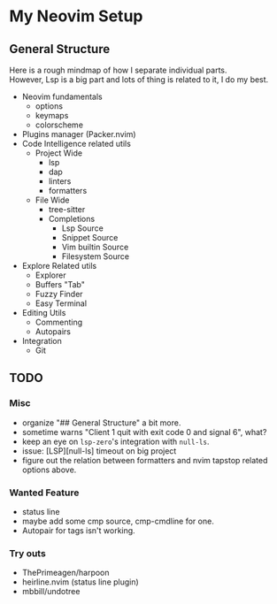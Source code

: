 # My Neovim Setup

## General Structure

Here is a rough mindmap of how I separate individual parts.  
However, Lsp is a big part and lots of thing is related to it, I do my best.

- Neovim fundamentals
  - options
  - keymaps
  - colorscheme
- Plugins manager (Packer.nvim)
- Code Intelligence related utils
  - Project Wide
    - lsp
    - dap
    - linters
    - formatters
  - File Wide
    - tree-sitter
    - Completions
      - Lsp Source
      - Snippet Source
      - Vim builtin Source
      - Filesystem Source
- Explore Related utils
  - Explorer
  - Buffers "Tab"
  - Fuzzy Finder
  - Easy Terminal
- Editing Utils
  - Commenting
  - Autopairs
- Integration
  - Git

## TODO

### Misc

- organize "## General Structure" a bit more.
- sometime warns "Client 1 quit with exit code 0 and signal 6", what?
- keep an eye on `lsp-zero`'s integration with `null-ls`.
- issue: [LSP][null-ls] timeout on big project
- figure out the relation between formatters and nvim tapstop related options above.

### Wanted Feature

- status line
- maybe add some cmp source, cmp-cmdline for one.
- Autopair for tags isn't working.

### Try outs

- ThePrimeagen/harpoon
- heirline.nvim (status line plugin)
- mbbill/undotree
